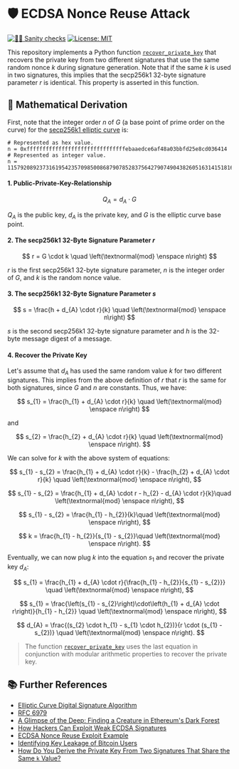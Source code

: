 # 🛡️ ECDSA Nonce Reuse Attack

[![👮‍♂️ Sanity checks](https://github.com/pcaversaccio/ecdsa-nonce-reuse-attack/actions/workflows/checks.yml/badge.svg)](https://github.com/pcaversaccio/ecdsa-nonce-reuse-attack/actions/workflows/checks.yml)
[![License: MIT](https://img.shields.io/badge/License-MIT-blue.svg)](https://opensource.org/license/mit/)

This repository implements a Python function [`recover_private_key`](https://github.com/pcaversaccio/ecdsa-nonce-reuse-attack/blob/main/scripts/recover_private_key.py) that recovers the private key from two different signatures that use the same random nonce $k$ during signature generation. Note that if the same $k$ is used in two signatures, this implies that the secp256k1 32-byte signature parameter $r$ is identical. This property is asserted in this function.

## 🧠 Mathematical Derivation

First, note that the integer order $n$ of $G$ (a base point of prime order on the curve) for the [secp256k1 elliptic curve](https://en.bitcoin.it/wiki/Secp256k1) is:

```console
# Represented as hex value.
n = 0xfffffffffffffffffffffffffffffffebaaedce6af48a03bbfd25e8cd036414
# Represented as integer value.
n = 115792089237316195423570985008687907852837564279074904382605163141518161494337
```

#### 1. Public-Private-Key-Relationship

<!-- prettier-ignore-start -->
$$ Q_{A} = d_{A} \cdot G $$
<!-- prettier-ignore-end -->

$Q_{A}$ is the public key, $d_{A}$ is the private key, and $G$ is the elliptic curve base point.

#### 2. The secp256k1 32-Byte Signature Parameter $r$

<!-- prettier-ignore-start -->
$$ r = G \cdot k \quad \left(\textnormal{mod} \enspace n\right) $$
<!-- prettier-ignore-end -->

$r$ is the first secp256k1 32-byte signature parameter, $n$ is the integer order of $G$, and $k$ is the random nonce value.

#### 3. The secp256k1 32-Byte Signature Parameter $s$

<!-- prettier-ignore-start -->
$$ s = \frac{h + d_{A} \cdot r}{k} \quad \left(\textnormal{mod} \enspace n\right) $$
<!-- prettier-ignore-end -->

$s$ is the second secp256k1 32-byte signature parameter and $h$ is the 32-byte message digest of a message.

#### 4. Recover the Private Key

Let's assume that $d_{A}$ has used the same random value $k$ for two different signatures. This implies from the above definition of $r$ that $r$ is the same for both signatures, since $G$ and $n$ are constants. Thus, we have:

<!-- prettier-ignore-start -->
$$ s_{1} = \frac{h_{1} + d_{A} \cdot r}{k} \quad \left(\textnormal{mod} \enspace n\right) $$
<!-- prettier-ignore-end -->

and

<!-- prettier-ignore-start -->
$$ s_{2} = \frac{h_{2} + d_{A} \cdot r}{k} \quad \left(\textnormal{mod} \enspace n\right). $$
<!-- prettier-ignore-end -->

We can solve for $k$ with the above system of equations:

<!-- prettier-ignore-start -->
$$ s_{1} - s_{2} =  \frac{h_{1} + d_{A} \cdot r}{k} - \frac{h_{2} + d_{A} \cdot r}{k} \quad \left(\textnormal{mod} \enspace n\right), $$

$$ s_{1} - s_{2} =  \frac{h_{1} + d_{A} \cdot r - h_{2} - d_{A} \cdot r}{k}\quad \left(\textnormal{mod} \enspace n\right), $$

$$ s_{1} - s_{2} =  \frac{h_{1} - h_{2}}{k}\quad \left(\textnormal{mod} \enspace n\right), $$

$$ k =  \frac{h_{1} - h_{2}}{s_{1} - s_{2}}\quad \left(\textnormal{mod} \enspace n\right). $$
<!-- prettier-ignore-end -->

Eventually, we can now plug $k$ into the equation $s_{1}$ and recover the private key $d_{A}$:

<!-- prettier-ignore-start -->
$$ s_{1} = \frac{h_{1} + d_{A} \cdot r}{\frac{h_{1} - h_{2}}{s_{1} - s_{2}}} \quad \left(\textnormal{mod} \enspace n\right), $$

$$ s_{1} = \frac{\left(s_{1} - s_{2}\right)\cdot\left(h_{1} + d_{A} \cdot r\right)}{h_{1} - h_{2}} \quad \left(\textnormal{mod} \enspace n\right), $$

$$ d_{A} = \frac{(s_{2} \cdot h_{1} - s_{1} \cdot h_{2})}{r \cdot (s_{1} - s_{2})} \quad \left(\textnormal{mod} \enspace n\right). $$
<!-- prettier-ignore-end -->

> The function [`recover_private_key`](./scripts/recover_private_key.py) uses the last equation in conjunction with modular arithmetic properties to recover the private key.

## 📚 Further References

- [Elliptic Curve Digital Signature Algorithm](https://en.wikipedia.org/wiki/Elliptic_Curve_Digital_Signature_Algorithm)
- [RFC 6979](https://datatracker.ietf.org/doc/html/rfc6979)
- [A Glimpse of the Deep: Finding a Creature in Ethereum's Dark Forest](https://bertcmiller.com/2021/12/28/glimpse_nonce_reuse.html)
- [How Hackers Can Exploit Weak ECDSA Signatures](https://www.halborn.com/blog/post/how-hackers-can-exploit-weak-ecdsa-signatures)
- [ECDSA Nonce Reuse Exploit Example](https://github.com/Marsh61/ECDSA-Nonce-Reuse-Exploit-Example)
- [Identifying Key Leakage of Bitcoin Users](https://link.springer.com/content/pdf/10.1007/978-3-030-00470-5_29.pdf)
- [How Do You Derive the Private Key From Two Signatures That Share the Same `k` Value?](https://bitcoin.stackexchange.com/a/73624)
